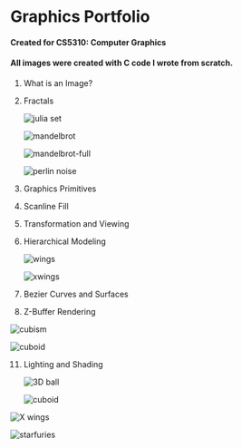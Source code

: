 # Graphics Portfolio
#### Created for CS5310: Computer Graphics
#### All images were created with C code I wrote from scratch.

1. What is an Image?
2. Fractals
   
   ![julia set](/../main/images/juliaset.png)

   ![mandelbrot](/../main/images/mandelbrot.png)

   ![mandelbrot-full](/../main/images/mandelbrot-full.png)

   ![perlin noise](/../main/images/perlin_noise.png)
   
4. Graphics Primitives
5. Scanline Fill
6. Transformation and Viewing
7. Hierarchical Modeling
   
   ![wings](/../main/images/wings.png)

   ![xwings](/../main/images/xwings.png)
   
9. Bezier Curves and Surfaces
10. Z-Buffer Rendering
   
   ![cubism](/../main/images/cubism.gif)

   ![cuboid](/../main/images/test8a.png)
   
11. Lighting and Shading

    ![3D ball](/../main/images/test9d.png)

    ![cuboid](/../main/images/test9a.png)
   
   ![X wings](/../main/images/test9b.png)
   
   ![starfuries](/../main/images/starfuries.png)

